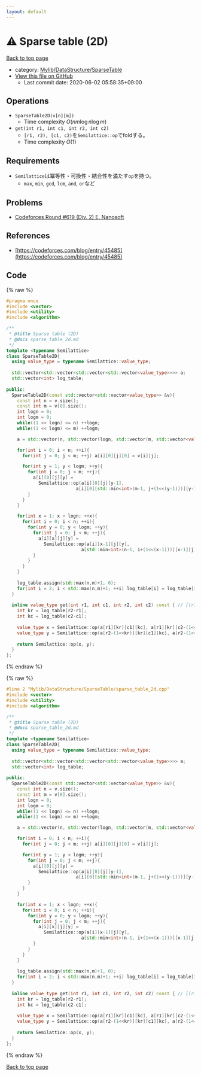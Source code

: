 ```yaml
---
layout: default
---
```


<!-- mathjax config similar to math.stackexchange -->
<script type="text/javascript" async
  src="https://cdnjs.cloudflare.com/ajax/libs/mathjax/2.7.5/MathJax.js?config=TeX-MML-AM_CHTML">
</script>
<script type="text/x-mathjax-config">
  MathJax.Hub.Config({
    TeX: { equationNumbers: { autoNumber: "AMS" }},
    tex2jax: {
      inlineMath: [ ['$','$'] ],
      processEscapes: true
    },
    "HTML-CSS": { matchFontHeight: false },
    displayAlign: "left",
    displayIndent: "2em"
  });
</script>

<script type="text/javascript" src="https://cdnjs.cloudflare.com/ajax/libs/jquery/3.4.1/jquery.min.js"></script>
<script src="https://cdn.jsdelivr.net/npm/jquery-balloon-js@1.1.2/jquery.balloon.min.js" integrity="sha256-ZEYs9VrgAeNuPvs15E39OsyOJaIkXEEt10fzxJ20+2I=" crossorigin="anonymous"></script>
<script type="text/javascript" src="../../../../assets/js/copy-button.js"></script>
<link rel="stylesheet" href="../../../../assets/css/copy-button.css" />


# :warning: Sparse table (2D)

<a href="../../../../index.html">Back to top page</a>

* category: <a href="../../../../index.html#9f519a6857abe7364ea5fbe97ba369aa">Mylib/DataStructure/SparseTable</a>
* <a href="{{ site.github.repository_url }}/blob/master/Mylib/DataStructure/SparseTable/sparse_table_2d.cpp">View this file on GitHub</a>
    - Last commit date: 2020-06-02 05:58:35+09:00




## Operations

- `SparseTable2D(v[n][m])`
	- Time complexity $O(nm\log n \log m)$
- `get(int r1, int c1, int r2, int c2)`
	- `[r1, r2), [c1, c2)`を`Semilattice::op`でfoldする。
	- Time complexity $O(1)$

## Requirements

- `Semilattice`は冪等性・可換性・結合性を満たす`op`を持つ。
	- `max`, `min`, `gcd`, `lcm`, `and`, `or`など

## Problems

- [Codeforces Round #619 (Div. 2) E. Nanosoft](https://codeforces.com/contest/1301/problem/E)

## References

- [https://codeforces.com/blog/entry/45485](https://codeforces.com/blog/entry/45485)


## Code

<a id="unbundled"></a>
{% raw %}
```cpp
#pragma once
#include <vector>
#include <utility>
#include <algorithm>

/**
 * @title Sparse table (2D)
 * @docs sparse_table_2d.md
 */
template <typename Semilattice>
class SparseTable2D{
  using value_type = typename Semilattice::value_type;
  
  std::vector<std::vector<std::vector<std::vector<value_type>>>> a;
  std::vector<int> log_table;
  
public:
  SparseTable2D(const std::vector<std::vector<value_type>> &v){
    const int n = v.size();
    const int m = v[0].size();
    int logn = 0;
    int logm = 0;
    while((1 << logn) <= n) ++logn;
    while((1 << logm) <= m) ++logm;

    a = std::vector(n, std::vector(logn, std::vector(m, std::vector<value_type>(logm))));

    for(int i = 0; i < n; ++i){
      for(int j = 0; j < m; ++j) a[i][0][j][0] = v[i][j];

      for(int y = 1; y < logm; ++y){
        for(int j = 0; j < m; ++j){
          a[i][0][j][y] =
            Semilattice::op(a[i][0][j][y-1],
                          a[i][0][std::min<int>(m-1, j+(1<<(y-1)))][y-1]);
        }
      }
    }

    for(int x = 1; x < logn; ++x){
      for(int i = 0; i < n; ++i){
        for(int y = 0; y < logm; ++y){
          for(int j = 0; j < m; ++j){
            a[i][x][j][y] =
              Semilattice::op(a[i][x-1][j][y],
                            a[std::min<int>(n-1, i+(1<<(x-1)))][x-1][j][y]);
          }
        }
      }
    }
    
    log_table.assign(std::max(n,m)+1, 0);
    for(int i = 2; i < std::max(n,m)+1; ++i) log_table[i] = log_table[i>>1] + 1;
  }
  
  inline value_type get(int r1, int c1, int r2, int c2) const { // [(r1,c1), (r2,c2))
    int kr = log_table[r2-r1];
    int kc = log_table[c2-c1];
    
    value_type x = Semilattice::op(a[r1][kr][c1][kc], a[r1][kr][c2-(1<<kc)][kc]);
    value_type y = Semilattice::op(a[r2-(1<<kr)][kr][c1][kc], a[r2-(1<<kr)][kr][c2-(1<<kc)][kc]);
    
    return Semilattice::op(x, y);
  }
};

```
{% endraw %}

<a id="bundled"></a>
{% raw %}
```cpp
#line 2 "Mylib/DataStructure/SparseTable/sparse_table_2d.cpp"
#include <vector>
#include <utility>
#include <algorithm>

/**
 * @title Sparse table (2D)
 * @docs sparse_table_2d.md
 */
template <typename Semilattice>
class SparseTable2D{
  using value_type = typename Semilattice::value_type;
  
  std::vector<std::vector<std::vector<std::vector<value_type>>>> a;
  std::vector<int> log_table;
  
public:
  SparseTable2D(const std::vector<std::vector<value_type>> &v){
    const int n = v.size();
    const int m = v[0].size();
    int logn = 0;
    int logm = 0;
    while((1 << logn) <= n) ++logn;
    while((1 << logm) <= m) ++logm;

    a = std::vector(n, std::vector(logn, std::vector(m, std::vector<value_type>(logm))));

    for(int i = 0; i < n; ++i){
      for(int j = 0; j < m; ++j) a[i][0][j][0] = v[i][j];

      for(int y = 1; y < logm; ++y){
        for(int j = 0; j < m; ++j){
          a[i][0][j][y] =
            Semilattice::op(a[i][0][j][y-1],
                          a[i][0][std::min<int>(m-1, j+(1<<(y-1)))][y-1]);
        }
      }
    }

    for(int x = 1; x < logn; ++x){
      for(int i = 0; i < n; ++i){
        for(int y = 0; y < logm; ++y){
          for(int j = 0; j < m; ++j){
            a[i][x][j][y] =
              Semilattice::op(a[i][x-1][j][y],
                            a[std::min<int>(n-1, i+(1<<(x-1)))][x-1][j][y]);
          }
        }
      }
    }
    
    log_table.assign(std::max(n,m)+1, 0);
    for(int i = 2; i < std::max(n,m)+1; ++i) log_table[i] = log_table[i>>1] + 1;
  }
  
  inline value_type get(int r1, int c1, int r2, int c2) const { // [(r1,c1), (r2,c2))
    int kr = log_table[r2-r1];
    int kc = log_table[c2-c1];
    
    value_type x = Semilattice::op(a[r1][kr][c1][kc], a[r1][kr][c2-(1<<kc)][kc]);
    value_type y = Semilattice::op(a[r2-(1<<kr)][kr][c1][kc], a[r2-(1<<kr)][kr][c2-(1<<kc)][kc]);
    
    return Semilattice::op(x, y);
  }
};

```
{% endraw %}

<a href="../../../../index.html">Back to top page</a>

